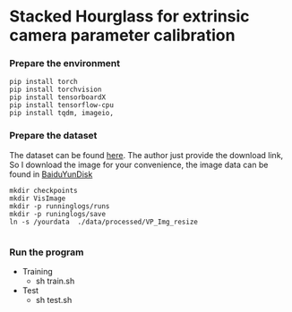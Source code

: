 # Stacked Hourglass for extrinsic camera parameter calibration

### Prepare the environment
    pip install torch
    pip install torchvision
    pip install tensorboardX
    pip install tensorflow-cpu
    pip install tqdm, imageio, 

### Prepare the dataset
The dataset can be found [here](http://users.utcluj.ro/~razvanitu/VPdataset.zip). The author just provide the download link, 
So I download the image for your convenience, the image data can be found in [BaiduYunDisk](https://pan.baidu.com/s/1EQZNFCJhjfnG87aKn9gY7w)
```
mkdir checkpoints
mkdir VisImage
mkdir -p runninglogs/runs
mkdir -p runinglogs/save
ln -s /yourdata  ./data/processed/VP_Img_resize
    
```


### Run the program
* Training
    - sh train.sh   
* Test
    - sh test.sh
